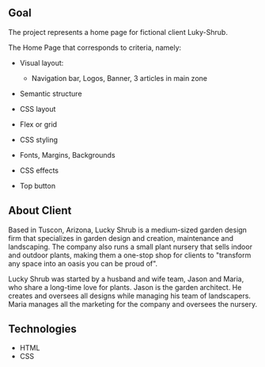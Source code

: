 ## Goal

The project represents a home page for fictional client Luky-Shrub.  

The Home Page that corresponds to criteria, namely:
- Visual layout:
  * Navigation bar, Logos, Banner, 3 articles in main zone

- Semantic structure

- CSS layout
 * Flex or grid

- CSS styling
 * Fonts, Margins, Backgrounds

- CSS effects
 * Top button
  

## About Client

Based in Tuscon, Arizona, Lucky Shrub is a medium-sized garden design firm that specializes in garden design and creation, maintenance and landscaping. The company also runs a small plant nursery that sells indoor and outdoor plants, making them a one-stop shop for clients to "transform any space into an oasis you can be proud of".

Lucky Shrub was started by a husband and wife team, Jason and Maria, who share a long-time love for plants. Jason is the garden architect. He creates and oversees all designs while managing his team of landscapers. Maria manages all the marketing for the company and oversees the nursery.

## Technologies
- HTML
- CSS
